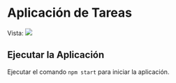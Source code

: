 # Aplicación de Tareas

Vista:
<img src="https://github.com/karemun/app-tareas-react/assets/123043992/bc471ac1-8518-4b7d-b8da-9811cc128fc8" />

## Ejecutar la Aplicación

Ejecutar el comando `npm start` para iniciar la aplicación.
